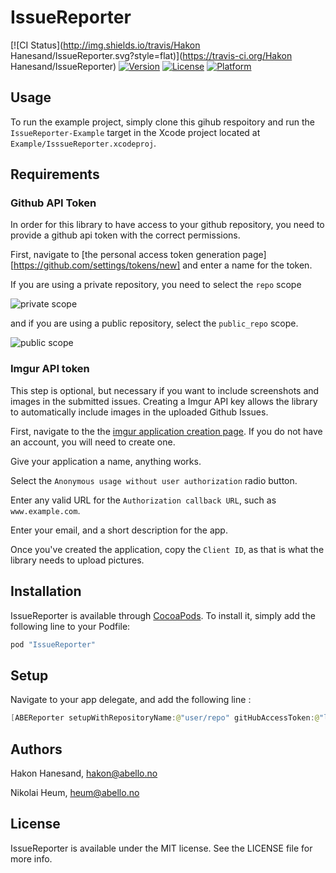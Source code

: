 # IssueReporter

[![CI Status](http://img.shields.io/travis/Hakon Hanesand/IssueReporter.svg?style=flat)](https://travis-ci.org/Hakon Hanesand/IssueReporter)
[![Version](https://img.shields.io/cocoapods/v/IssueReporter.svg?style=flat)](http://cocoapods.org/pods/IssueReporter)
[![License](https://img.shields.io/cocoapods/l/IssueReporter.svg?style=flat)](http://cocoapods.org/pods/IssueReporter)
[![Platform](https://img.shields.io/cocoapods/p/IssueReporter.svg?style=flat)](http://cocoapods.org/pods/IssueReporter)

## Usage

To run the example project, simply clone this gihub respoitory and run the `IssueReporter-Example` target in the Xcode project located at `Example/IsssueReporter.xcodeproj`.

## Requirements

### Github API Token

In order for this library to have access to your github repository, you need to provide a github api token with the correct permissions.

First, navigate to [the personal access token generation page][https://github.com/settings/tokens/new] and enter a name for the token.

If you are using a private repository, you need to select the `repo` scope

![private scope](http://i.imgur.com/2wFa3Ho.png)

and if you are using a public repository, select the `public_repo` scope.

![public scope](http://i.imgur.com/GB6dxiS.png)

### Imgur API token

This step is optional, but necessary if you want to include screenshots and images in the submitted issues. Creating a Imgur API key allows the library to automatically include images in the uploaded Github Issues.

First, navigate to the the [imgur application creation page](https://imgur.com/account/settings/apps). If you do not have an account, you will need to create one.

Give your application a name, anything works.

Select the `Anonymous usage without user authorization` radio button.

Enter any valid URL for the `Authorization callback URL`, such as `www.example.com`.

Enter your email, and a short description for the app.

Once you've created the application, copy the `Client ID`, as that is what the library needs to upload pictures.

## Installation

IssueReporter is available through [CocoaPods](http://cocoapods.org). To install
it, simply add the following line to your Podfile:

```ruby
pod "IssueReporter"
```

## Setup

Navigate to your app delegate, and add the following line :

```swift
[ABEReporter setupWithRepositoryName:@"user/repo" gitHubAccessToken:@"long_github_token_here" imgurClientID:@"shorter_imgur_client_id"];
```

## Authors

Hakon Hanesand, hakon@abello.no

Nikolai Heum, heum@abello.no


## License

IssueReporter is available under the MIT license. See the LICENSE file for more info.
